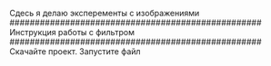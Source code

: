 Сдесь я делаю эксперементы с изображениями
##################################################
Инструкция работы с фильтром
##################################################
Скачайте проект. Запустите файл
